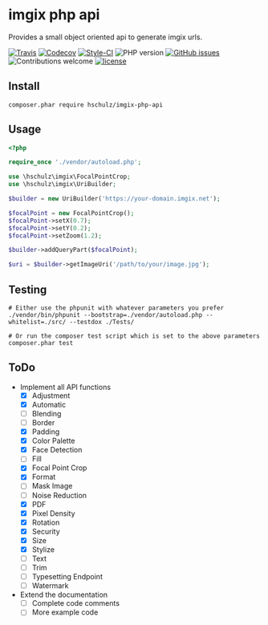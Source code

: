 imgix php api
=============

Provides a small object oriented api to generate imgix urls.

[travis]: https://img.shields.io/travis/hschulz/imgix-php-api.svg?style=flat-square
[codecov]: https://img.shields.io/codecov/c/github/hschulz/imgix-php-api.svg?style=flat-square
[php-version]: https://img.shields.io/packagist/php-v/hschulz/imgix-php-api.svg?style=flat-square
[github-issues]: https://img.shields.io/github/issues/hschulz/imgix-php-api.svg?style=flat-square
[contrib-welcome]: https://img.shields.io/badge/contributions-welcome-blue.svg?style=flat-square
[license]: https://img.shields.io/github/license/hschulz/imgix-php-api.svg?style=flat-square
[styleci-badge]: https://styleci.io/repos/185656646/shield

[![Travis][travis]](https://travis-ci.org/hschulz/imgix-php-api) [![Codecov][codecov]](https://codecov.io/gh/hschulz/imgix-php-api) [![Style-CI][styleci-badge]](https://github.styleci.io/repos/185656646) ![PHP version][php-version] [![GitHub issues][github-issues]](https://github.com/hschulz/imgix-php-api/issues) ![Contributions welcome][contrib-welcome] [![license][license]](https://github.com/hschulz/imgix-php-api/blob/master/LICENSE)

## Install

```shell
composer.phar require hschulz/imgix-php-api
```

## Usage

```php
<?php

require_once './vendor/autoload.php';

use \hschulz\imgix\FocalPointCrop;
use \hschulz\imgix\UriBuilder;

$builder = new UriBuilder('https://your-domain.imgix.net');

$focalPoint = new FocalPointCrop();
$focalPoint->setX(0.7);
$focalPoint->setY(0.2);
$focalPoint->setZoom(1.2);

$builder->addQueryPart($focalPoint);

$uri = $builder->getImageUri('/path/to/your/image.jpg');
```

## Testing

```shell
# Either use the phpunit with whatever parameters you prefer
./vendor/bin/phpunit --bootstrap=./vendor/autoload.php --whitelist=./src/ --testdox ./Tests/

# Or run the composer test script which is set to the above parameters
composer.phar test
```

## ToDo

- Implement all API functions
    - [X] Adjustment
    - [X] Automatic
    - [ ] Blending
    - [ ] Border
    - [X] Padding
    - [X] Color Palette
    - [X] Face Detection
    - [ ] Fill
    - [X] Focal Point Crop
    - [X] Format
    - [ ] Mask Image
    - [ ] Noise Reduction
    - [X] PDF
    - [X] Pixel Density
    - [X] Rotation
    - [X] Security
    - [X] Size
    - [X] Stylize
    - [ ] Text
    - [ ] Trim
    - [ ] Typesetting Endpoint
    - [ ] Watermark
- Extend the documentation
    - [ ] Complete code comments
    - [ ] More example code

